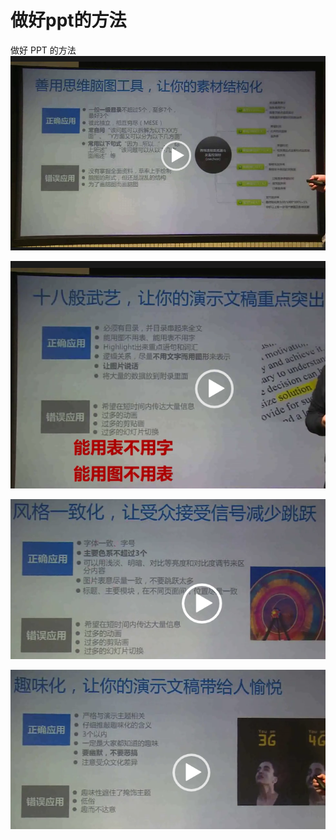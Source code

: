 # 做好ppt的方法

做好 PPT 的方法![](.gitbook/assets/ping-mu-kuai-zhao-20180207-xia-wu-7.43.58%20%281%29.png)

![](.gitbook/assets/ppt2%20%281%29.png)

![](.gitbook/assets/ppt3.png)

![](.gitbook/assets/ppt4%20%281%29.png)

